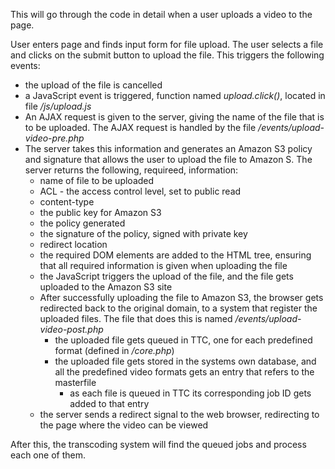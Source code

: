 This will go through the code in detail when a user uploads a video to the page.

User enters page and finds input form for file upload. The user selects a file and clicks on the submit button to upload the file. This triggers the following events:
  * the upload of the file is cancelled
  * a JavaScript event is triggered, function named _upload.click()_, located in file _/js/upload.js_
  * An AJAX request is given to the server, giving the name of the file that is to be uploaded. The AJAX request is handled by the file _/events/upload-video-pre.php_
  * The server takes this information and generates an Amazon S3 policy and signature that allows the user to upload the file to Amazon S. The server returns the following, requireed, information:
    * name of file to be uploaded
    * ACL - the access control level, set to public read
    * content-type
    * the public key for Amazon S3
    * the policy generated
    * the signature of the policy, signed with private key
    * redirect location
    * the required DOM elements are added to the HTML tree, ensuring that all required information is given when uploading the file
    * the JavaScript triggers the upload of the file, and the file gets uploaded to the Amazon S3 site
    * After successfully uploading the file to Amazon S3, the browser gets redirected back to the original domain, to a system that register the uploaded files. The file that does this is named _/events/upload-video-post.php_
      * the uploaded file gets queued in TTC, one for each predefined format (defined in _/core.php_)
      * the uploaded file gets stored in the systems own database, and all the predefined video formats gets an entry that refers to the masterfile
        * as each file is queued in TTC its corresponding job ID gets added to that entry
    * the server sends a redirect signal to the web browser, redirecting to the page where the video can be viewed

After this, the transcoding system will find the queued jobs and process each one of them.
